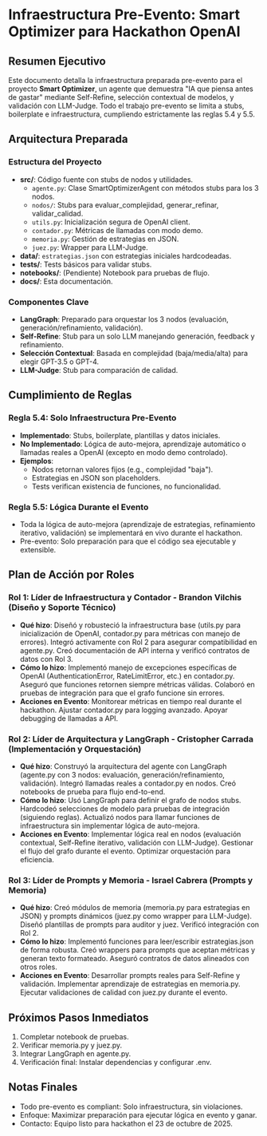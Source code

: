 # Infraestructura Pre-Evento: Smart Optimizer para Hackathon OpenAI

## Resumen Ejecutivo
Este documento detalla la infraestructura preparada pre-evento para el proyecto **Smart Optimizer**, un agente que demuestra "IA que piensa antes de gastar" mediante Self-Refine, selección contextual de modelos, y validación con LLM-Judge. Todo el trabajo pre-evento se limita a stubs, boilerplate e infraestructura, cumpliendo estrictamente las reglas 5.4 y 5.5.

## Arquitectura Preparada
### Estructura del Proyecto
- **src/**: Código fuente con stubs de nodos y utilidades.
  - `agente.py`: Clase SmartOptimizerAgent con métodos stubs para los 3 nodos.
  - `nodos/`: Stubs para evaluar_complejidad, generar_refinar, validar_calidad.
  - `utils.py`: Inicialización segura de OpenAI client.
  - `contador.py`: Métricas de llamadas con modo demo.
  - `memoria.py`: Gestión de estrategias en JSON.
  - `juez.py`: Wrapper para LLM-Judge.
- **data/**: `estrategias.json` con estrategias iniciales hardcodeadas.
- **tests/**: Tests básicos para validar stubs.
- **notebooks/**: (Pendiente) Notebook para pruebas de flujo.
- **docs/**: Esta documentación.

### Componentes Clave
- **LangGraph**: Preparado para orquestar los 3 nodos (evaluación, generación/refinamiento, validación).
- **Self-Refine**: Stub para un solo LLM manejando generación, feedback y refinamiento.
- **Selección Contextual**: Basada en complejidad (baja/media/alta) para elegir GPT-3.5 o GPT-4.
- **LLM-Judge**: Stub para comparación de calidad.

## Cumplimiento de Reglas
### Regla 5.4: Solo Infraestructura Pre-Evento
- **Implementado**: Stubs, boilerplate, plantillas y datos iniciales.
- **No Implementado**: Lógica de auto-mejora, aprendizaje automático o llamadas reales a OpenAI (excepto en modo demo controlado).
- **Ejemplos**:
  - Nodos retornan valores fijos (e.g., complejidad "baja").
  - Estrategias en JSON son placeholders.
  - Tests verifican existencia de funciones, no funcionalidad.

### Regla 5.5: Lógica Durante el Evento
- Toda la lógica de auto-mejora (aprendizaje de estrategias, refinamiento iterativo, validación) se implementará en vivo durante el hackathon.
- Pre-evento: Solo preparación para que el código sea ejecutable y extensible.

## Plan de Acción por Roles
### Rol 1: Líder de Infraestructura y Contador - Brandon Vilchis (Diseño y Soporte Técnico)
- **Qué hizo**: Diseñó y robusteció la infraestructura base (utils.py para inicialización de OpenAI, contador.py para métricas con manejo de errores). Integró activamente con Rol 2 para asegurar compatibilidad en agente.py. Creó documentación de API interna y verificó contratos de datos con Rol 3.
- **Cómo lo hizo**: Implementó manejo de excepciones específicas de OpenAI (AuthenticationError, RateLimitError, etc.) en contador.py. Aseguró que funciones retornen siempre métricas válidas. Colaboró en pruebas de integración para que el grafo funcione sin errores.
- **Acciones en Evento**: Monitorear métricas en tiempo real durante el hackathon. Ajustar contador.py para logging avanzado. Apoyar debugging de llamadas a API.

### Rol 2: Líder de Arquitectura y LangGraph - Cristopher Carrada (Implementación y Orquestación)
- **Qué hizo**: Construyó la arquitectura del agente con LangGraph (agente.py con 3 nodos: evaluación, generación/refinamiento, validación). Integró llamadas reales a contador.py en nodos. Creó notebooks de prueba para flujo end-to-end.
- **Cómo lo hizo**: Usó LangGraph para definir el grafo de nodos stubs. Hardcodeó selecciones de modelo para pruebas de integración (siguiendo reglas). Actualizó nodos para llamar funciones de infraestructura sin implementar lógica de auto-mejora.
- **Acciones en Evento**: Implementar lógica real en nodos (evaluación contextual, Self-Refine iterativo, validación con LLM-Judge). Gestionar el flujo del grafo durante el evento. Optimizar orquestación para eficiencia.

### Rol 3: Líder de Prompts y Memoria - Israel Cabrera (Prompts y Memoria)
- **Qué hizo**: Creó módulos de memoria (memoria.py para estrategias en JSON) y prompts dinámicos (juez.py como wrapper para LLM-Judge). Diseñó plantillas de prompts para auditor y juez. Verificó integración con Rol 2.
- **Cómo lo hizo**: Implementó funciones para leer/escribir estrategias.json de forma robusta. Creó wrappers para prompts que aceptan métricas y generan texto formateado. Aseguró contratos de datos alineados con otros roles.
- **Acciones en Evento**: Desarrollar prompts reales para Self-Refine y validación. Implementar aprendizaje de estrategias en memoria.py. Ejecutar validaciones de calidad con juez.py durante el evento.

## Próximos Pasos Inmediatos
1. Completar notebook de pruebas.
2. Verificar memoria.py y juez.py.
3. Integrar LangGraph en agente.py.
4. Verificación final: Instalar dependencias y configurar .env.

## Notas Finales
- Todo pre-evento es compliant: Solo infraestructura, sin violaciones.
- Enfoque: Maximizar preparación para ejecutar lógica en evento y ganar.
- Contacto: Equipo listo para hackathon el 23 de octubre de 2025.